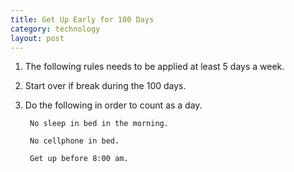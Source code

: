 ```yaml
---
title: Get Up Early for 100 Days
category: technology
layout: post
---
```


1. The following rules needs to be applied at least 5 days a week.

2. Start over if break during the 100 days.

3. Do the following in order to count as a day.

		No sleep in bed in the morning.

		No cellphone in bed.

		Get up before 8:00 am.

<br>
<br>
<style>

circle,
path {
  cursor: pointer;
}

circle {
  fill: none;
  pointer-events: all;
}

#tooltip { background-color: white;
			  padding: 3px 5px;
			  border: 1px solid black;
			  text-align: center;}

html {
	font-family: sans-serif;
	
}
</style>
<script src="http://d3js.org/d3.v3.min.js"></script>
<div class="task"></div>
<script src="/js/task.js" id="task" data="/js/getup.json">
</script> 

